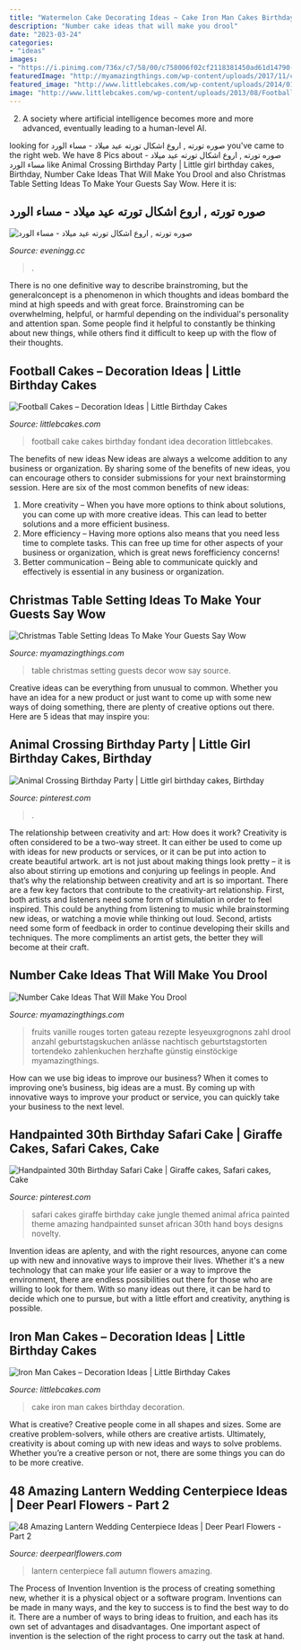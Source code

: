 ```yaml
---
title: "Watermelon Cake Decorating Ideas ~ Cake Iron Man Cakes Birthday Decoration"
description: "Number cake ideas that will make you drool"
date: "2023-03-24"
categories:
- "ideas"
images:
- "https://i.pinimg.com/736x/c7/58/00/c758006f02cf2118381450ad61d14790--giraffe-cakes-safari-cakes.jpg"
featuredImage: "http://myamazingthings.com/wp-content/uploads/2017/11/christmas-table-decor-.jpg"
featured_image: "http://www.littlebcakes.com/wp-content/uploads/2014/01/Iron-Man-Cake-Ideas.jpg"
image: "http://www.littlebcakes.com/wp-content/uploads/2013/08/Football-Fondant-Cake.jpg"
---
```



2. A society where artificial intelligence becomes more and more advanced, eventually leading to a human-level AI. 

	

		
looking for صوره تورته , اروع اشكال تورته عيد ميلاد - مساء الورد you've came to the right web. We have 8 Pics about صوره تورته , اروع اشكال تورته عيد ميلاد - مساء الورد like Animal Crossing Birthday Party | Little girl birthday cakes, Birthday, Number Cake Ideas That Will Make You Drool and also Christmas Table Setting Ideas To Make Your Guests Say Wow. Here it is:
		
    
## صوره تورته , اروع اشكال تورته عيد ميلاد - مساء الورد

<img loading=lazy src="https://eveningg.cc/wp-content/uploads/2018/08/4194-6.jpg" onerror="this.onerror=null;this.src='https://tse2.mm.bing.net/th?id=OIP.E34CSpDEvn5S3AvlGfXdEwHaLH&amp;pid=15.1';" alt="صوره تورته , اروع اشكال تورته عيد ميلاد - مساء الورد">

_Source: eveningg.cc_

>. 

	

There is no one definitive way to describe brainstroming, but the generalconcept is a phenomenon in which thoughts and ideas bombard the mind at high speeds and with great force. Brainstroming can be overwhelming, helpful, or harmful depending on the individual's personality and attention span. Some people find it helpful to constantly be thinking about new things, while others find it difficult to keep up with the flow of their thoughts.

    
## Football Cakes – Decoration Ideas | Little Birthday Cakes

<img loading=lazy src="http://www.littlebcakes.com/wp-content/uploads/2013/08/Football-Fondant-Cake.jpg" onerror="this.onerror=null;this.src='https://tse1.mm.bing.net/th?id=OIP.8uIIazxR-tHsmFki6782XwHaJ4&amp;pid=15.1';" alt="Football Cakes – Decoration Ideas | Little Birthday Cakes">

_Source: littlebcakes.com_

>football cake cakes birthday fondant idea decoration littlebcakes. 

	

The benefits of new ideas
New ideas are always a welcome addition to any business or organization. By sharing some of the benefits of new ideas, you can encourage others to consider submissions for your next brainstorming session. Here are six of the most common benefits of new ideas: 
1. More creativity – When you have more options to think about solutions, you can come up with more creative ideas. This can lead to better solutions and a more efficient business. 
2. More efficiency – Having more options also means that you need less time to complete tasks. This can free up time for other aspects of your business or organization, which is great news forefficiency concerns! 
3. Better communication – Being able to communicate quickly and effectively is essential in any business or organization.

    
## Christmas Table Setting Ideas To Make Your Guests Say Wow

<img loading=lazy src="http://myamazingthings.com/wp-content/uploads/2017/11/christmas-table-decor-.jpg" onerror="this.onerror=null;this.src='https://tse3.mm.bing.net/th?id=OIP.OBnFVw9OLRWuZrGtSDBkmAHaLH&amp;pid=15.1';" alt="Christmas Table Setting Ideas To Make Your Guests Say Wow">

_Source: myamazingthings.com_

>table christmas setting guests decor wow say source. 

	

Creative ideas can be everything from unusual to common. Whether you have an idea for a new product or just want to come up with some new ways of doing something, there are plenty of creative options out there. Here are 5 ideas that may inspire you: 

    
## Animal Crossing Birthday Party | Little Girl Birthday Cakes, Birthday

<img loading=lazy src="https://i.pinimg.com/736x/d1/ab/7c/d1ab7c72ea69c3c0b50bbf6eb4f83f94.jpg" onerror="this.onerror=null;this.src='https://tse4.mm.bing.net/th?id=OIP.DdsvGyI6AiOKcOfLaLtkHAHaJ3&amp;pid=15.1';" alt="Animal Crossing Birthday Party | Little girl birthday cakes, Birthday">

_Source: pinterest.com_

>. 

	

The relationship between creativity and art: How does it work?
Creativity is often considered to be a two-way street. It can either be used to come up with ideas for new products or services, or it can be put into action to create beautiful artwork. art is not just about making things look pretty – it is also about stirring up emotions and conjuring up feelings in people. And that’s why the relationship between creativity and art is so important.
There are a few key factors that contribute to the creativity-art relationship. First, both artists and listeners need some form of stimulation in order to feel inspired. This could be anything from listening to music while brainstorming new ideas, or watching a movie while thinking out loud. Second, artists need some form of feedback in order to continue developing their skills and techniques. The more compliments an artist gets, the better they will become at their craft.

    
## Number Cake Ideas That Will Make You Drool

<img loading=lazy src="https://myamazingthings.com/wp-content/uploads/2019/03/number-cake-2.jpeg" onerror="this.onerror=null;this.src='https://tse3.mm.bing.net/th?id=OIP.E29eEa2rx0G8qeTl-muYAAHaLH&amp;pid=15.1';" alt="Number Cake Ideas That Will Make You Drool">

_Source: myamazingthings.com_

>fruits vanille rouges torten gateau rezepte lesyeuxgrognons zahl drool anzahl geburtstagskuchen anlässe nachtisch geburtstagstorten tortendeko zahlenkuchen herzhafte günstig einstöckige myamazingthings. 

	

How can we use big ideas to improve our business?
When it comes to improving one’s business, big ideas are a must. By coming up with innovative ways to improve your product or service, you can quickly take your business to the next level.

    
## Handpainted 30th Birthday Safari Cake | Giraffe Cakes, Safari Cakes, Cake

<img loading=lazy src="https://i.pinimg.com/736x/c7/58/00/c758006f02cf2118381450ad61d14790--giraffe-cakes-safari-cakes.jpg" onerror="this.onerror=null;this.src='https://tse3.mm.bing.net/th?id=OIP.HNmoaf_v6uKFtSKKgYGaEAHaOT&amp;pid=15.1';" alt="Handpainted 30th Birthday Safari Cake | Giraffe cakes, Safari cakes, Cake">

_Source: pinterest.com_

>safari cakes giraffe birthday cake jungle themed animal africa painted theme amazing handpainted sunset african 30th hand boys designs novelty. 

	

Invention ideas are aplenty, and with the right resources, anyone can come up with new and innovative ways to improve their lives. Whether it's a new technology that can make your life easier or a way to improve the environment, there are endless possibilities out there for those who are willing to look for them. With so many ideas out there, it can be hard to decide which one to pursue, but with a little effort and creativity, anything is possible.

    
## Iron Man Cakes – Decoration Ideas | Little Birthday Cakes

<img loading=lazy src="http://www.littlebcakes.com/wp-content/uploads/2014/01/Iron-Man-Cake-Ideas.jpg" onerror="this.onerror=null;this.src='https://tse4.mm.bing.net/th?id=OIP._CtdlnvCvYU7K9LmkrNM3QHaJ4&amp;pid=15.1';" alt="Iron Man Cakes – Decoration Ideas | Little Birthday Cakes">

_Source: littlebcakes.com_

>cake iron man cakes birthday decoration. 

	

What is creative?
Creative people come in all shapes and sizes. Some are creative problem-solvers, while others are creative artists. Ultimately, creativity is about coming up with new ideas and ways to solve problems. Whether you’re a creative person or not, there are some things you can do to be more creative.

    
## 48 Amazing Lantern Wedding Centerpiece Ideas | Deer Pearl Flowers - Part 2

<img loading=lazy src="https://www.deerpearlflowers.com/wp-content/uploads/2015/05/Fall-Autumn-Lantern-Centerpiece.jpg" onerror="this.onerror=null;this.src='https://tse3.mm.bing.net/th?id=OIP.zYdmm7bo2SQy59_df6m8ZQHaLH&amp;pid=15.1';" alt="48 Amazing Lantern Wedding Centerpiece Ideas | Deer Pearl Flowers - Part 2">

_Source: deerpearlflowers.com_

>lantern centerpiece fall autumn flowers amazing. 

	

The Process of Invention
Invention is the process of creating something new, whether it is a physical object or a software program. Inventions can be made in many ways, and the key to success is to find the best way to do it. There are a number of ways to bring ideas to fruition, and each has its own set of advantages and disadvantages. One important aspect of invention is the selection of the right process to carry out the task at hand.

